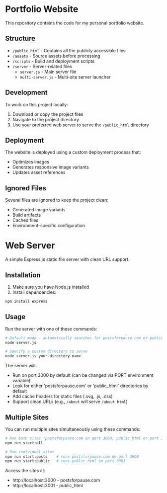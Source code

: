 # Portfolio Website

This repository contains the code for my personal portfolio website.

## Structure

- `/public_html` - Contains all the publicly accessible files
- `/assets` - Source assets before processing
- `/scripts` - Build and deployment scripts
- `/server` - Server-related files
  - `server.js` - Main server file
  - `multi-server.js` - Multi-site server launcher

## Development

To work on this project locally:

1. Download or copy the project files
2. Navigate to the project directory
3. Use your preferred web server to serve the `/public_html` directory

## Deployment

The website is deployed using a custom deployment process that:
- Optimizes images
- Generates responsive image variants
- Updates asset references

## Ignored Files

Several files are ignored to keep the project clean:
- Generated image variants
- Build artifacts
- Cached files
- Environment-specific configuration

# Web Server

A simple Express.js static file server with clean URL support.

## Installation

1. Make sure you have Node.js installed
2. Install dependencies:
```bash
npm install express
```

## Usage

Run the server with one of these commands:

```bash
# Default mode - automatically searches for postsforpause.com or public_html directories
node server.js

# Specify a custom directory to serve
node server.js your-directory-name
```

The server will:
- Run on port 3000 by default (can be changed via PORT environment variable)
- Look for either 'postsforpause.com' or 'public_html' directories by default
- Add cache headers for static files (.svg, .js, .css)
- Support clean URLs (e.g., `/about` will serve `/about.html`)

## Multiple Sites

You can run multiple sites simultaneously using these commands:

```bash
# Run both sites (postsforpause.com on port 3000, public_html on port 3001)
npm run start:all

# Run individual sites
npm run start:posts    # runs postsforpause.com on port 3000
npm run start:public   # runs public_html on port 3001
```

Access the sites at:
- http://localhost:3000 - postsforpause.com
- http://localhost:3001 - public_html
